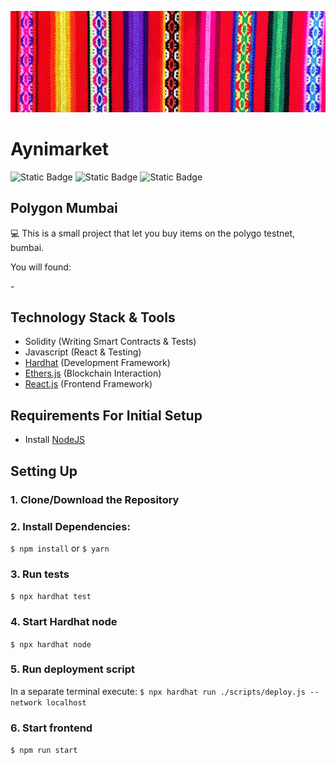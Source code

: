 ![](./public/Telar.jpg)


# Aynimarket
![Static Badge](https://img.shields.io/badge/-React-blue)
![Static Badge](https://img.shields.io/badge/-Solidity-gray)
![Static Badge](https://img.shields.io/badge/-HardHat-yellow)

## Polygon Mumbai 

💻 This is a small project that let you buy items on the polygo testnet, bumbai. 
<p>You will found:</p>
 - 

## Technology Stack & Tools

- Solidity (Writing Smart Contracts & Tests)
- Javascript (React & Testing)
- [Hardhat](https://hardhat.org/) (Development Framework)
- [Ethers.js](https://docs.ethers.io/v5/) (Blockchain Interaction)
- [React.js](https://reactjs.org/) (Frontend Framework)

## Requirements For Initial Setup
- Install [NodeJS](https://nodejs.org/en/)

## Setting Up
### 1. Clone/Download the Repository

### 2. Install Dependencies:
`$ npm install` or `$ yarn`

### 3. Run tests
`$ npx hardhat test`

### 4. Start Hardhat node
`$ npx hardhat node`

### 5. Run deployment script
In a separate terminal execute:
`$ npx hardhat run ./scripts/deploy.js --network localhost`

### 6. Start frontend
`$ npm run start`
